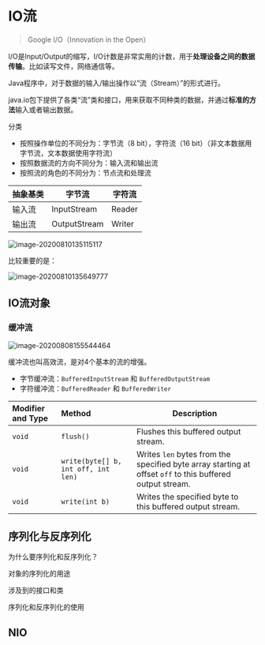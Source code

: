 # IO流

> Google I/O（Innovation in the Open）



I/O是Input/Output的缩写，I/O计数是非常实用的计数，用于**处理设备之间的数据传输**。比如读写文件，网络通信等。

Java程序中，对于数据的输入/输出操作以“流（Stream）”的形式进行。

java.io包下提供了各类“流”类和接口，用来获取不同种类的数据，并通过**标准的方法**输入或者输出数据。



分类

- 按照操作单位的不同分为：字节流（8 bit），字符流（16 bit）（非文本数据用字节流，文本数据使用字符流）
- 按照数据流的方向不同分为：输入流和输出流
- 按照流的角色的不同分为：节点流和处理流

| 抽象基类 | 字节流       | 字符流 |
| -------- | ------------ | ------ |
| 输入流   | InputStream  | Reader |
| 输出流   | OutputStream | Writer |



![image-20200810135115117](https://tva1.sinaimg.cn/large/007S8ZIlly1ghlo60sw9uj30mi0aogmq.jpg)





比较重要的是：

![image-20200810135649777](https://tva1.sinaimg.cn/large/007S8ZIlly1ghlobs1pnnj30ug0iyk3k.jpg)







## IO流对象















### 缓冲流



![image-20200808155544464](https://tva1.sinaimg.cn/large/007S8ZIlly1ghjgixjy2wj31ge0jm14m.jpg)

缓冲流也叫高效流，是对4个基本的流的增强。

- 字节缓冲流：`BufferedInputStream` 和 `BufferedOutputStream`
- 字符缓冲流：`BufferedReader` 和 `BufferedWriter`



| Modifier and Type | Method                              | Description                                                  |
| :---------------- | :---------------------------------- | ------------------------------------------------------------ |
| `void`            | `flush()`                           | Flushes this buffered output stream.                         |
| `void`            | `write(byte[] b, int off, int len)` | Writes `len` bytes from the specified byte array starting at offset `off` to this buffered output stream. |
| `void`            | `write(int b)`                      | Writes the specified byte to this buffered output stream.    |



## 序列化与反序列化

为什么要序列化和反序列化？







对象的序列化的用途







涉及到的接口和类







序列化和反序列化的使用











## NIO